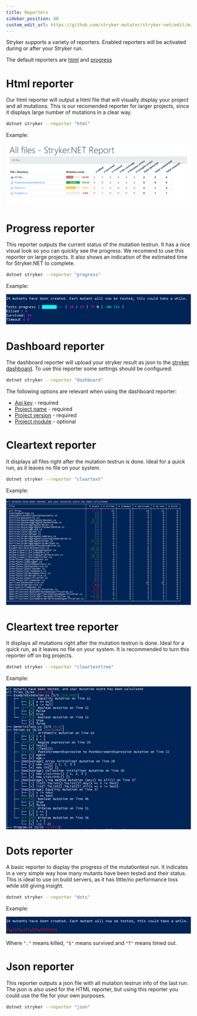 ```yaml
---
title: Reporters
sidebar_position: 60
custom_edit_url: https://github.com/stryker-mutator/stryker-net/edit/master/docs/reporters.md
---
```


Stryker supports a variety of reporters. Enabled reporters will be activated during or after your Stryker run. 

The default reporters are [html](#html-reporter) and [progress](#progress-reporter)

# Html reporter
Our html reporter will output a html file that will visually display your project and all mutations. This is our recomended reporter for larger projects, since it displays large number of mutations in a clear way. 

```bash
dotnet stryker --reporter "html"
```

Example:

![html reporter](./images/html-report-net.png)

# Progress reporter
This reporter outputs the current status of the mutation testrun. It has a nice visual look so you can quickly see the progress. We recomend to use this reporter on large projects. It also shows an indication of the estimated time for Stryker.NET to complete.

```bash
dotnet stryker --reporter "progress"
```

Example:

![progress bar reporter](./images/progress-bar-net.png)

# Dashboard reporter
The dashboard reporter will upload your stryker result as json to the [stryker dashboard](https://dashboard.stryker-mutator.io/). To use this reporter some settings should be configured:

```bash
dotnet stryker --reporter "dashboard"
```

The following options are relevant when using the dashboard reporter:
- [Api key](./configuration.md#dashboard-api-key-string) - required
- [Project name](./configuration.md#project-infoname-string) - required
- [Project version](./configuration.md#project-infoversion-string) - required
- [Project module](./configuration.md#project-infomodule-string) - optional

# Cleartext reporter
It displays all files right after the mutation testrun is done. Ideal for a quick run, as it leaves no file on your system.

```bash
dotnet stryker --reporter "cleartext"
```

Example:

![console reporter](./images/console-reporter-net.png)

# Cleartext tree reporter
It displays all mutations right after the mutation testrun is done. Ideal for a quick run, as it leaves no file on your system. It is recommended to turn this reporter off on big projects.

```bash
dotnet stryker --reporter "cleartexttree"
```

Example:

![Cleartext reporter](./images/console-reporter-tree.png)

# Dots reporter
A basic reporter to display the progress of the mutationtest run. It indicates in a very simple way how many mutants have been tested and their status. This is ideal to use on build servers, as it has little/no performance loss while still giving insight.

```bash
dotnet stryker --reporter "dots"
```

Example:

![Dots reporter](./images/console-dots-reporter-net.png)

Where `"."` means killed, `"S"` means survived and `"T"` means timed out.

# Json reporter
This reporter outputs a json file with all mutation testrun info of the last run. The json is also used for the HTML reporter, but using this reporter you could use the file for your own purposes.

```bash
dotnet stryker --reporter "json"
```
